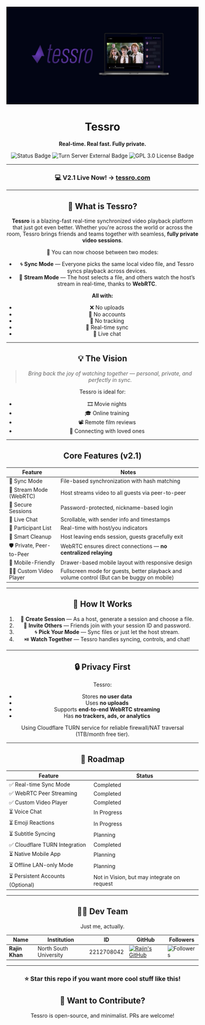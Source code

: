 <p align="center">
  <img src="./documentation/banneroptimized.jpeg" alt="Tessro Banner" />
</p>

<h1 align="center">Tessro</h1>
<p align="center"><strong>Real-time. Real fast. Fully private.</strong></p>

<p align="center">
  <img src="https://img.shields.io/badge/Status-v2.1.0 Running-green" alt="Status Badge">
  <img src="https://img.shields.io/badge/TURN Server-External-purple" alt="Turn Server External Badge">
  <img src="https://img.shields.io/badge/License-GPL 3.0-lightgrey" alt="GPL 3.0 License Badge">
</p>

<div align="center">

---

### **💻 V2.1 Live Now! →** [tessro.com](https://tessro.com/)

---

## 🎥 What is Tessro?

**Tessro** is a blazing-fast real-time synchronized video playback platform that just got even better. Whether you're across the world or across the room, Tessro brings friends and teams together with seamless, **fully private video sessions**.

🚀 You can now choose between two modes:

- 🌀 **Sync Mode** — Everyone picks the same local video file, and Tessro syncs playback across devices.
- 📡 **Stream Mode** — The host selects a file, and others watch the host’s stream in real-time, thanks to **WebRTC**.

**All with:**
- ❌ No uploads  
- 🔐 No accounts  
- 👀 No tracking  
- 🔄 Real-time sync  
- 💬 Live chat  

---

## 💡 The Vision

> *Bring back the joy of watching together — personal, private, and perfectly in sync.*

Tessro is ideal for:
- 🎞️ Movie nights
- 🎓 Online training
- 📽️ Remote film reviews
- 🤝 Connecting with loved ones

---

## Core Features (v2.1)

| Feature                          | Notes                                                             |
|----------------------------------|--------------------------------------------------------------------|
| 🔁 Sync Mode                     | File-based synchronization with hash matching                     |
| 📡 Stream Mode (WebRTC)          | Host streams video to all guests via peer-to-peer                 |
| 🔐 Secure Sessions               | Password-protected, nickname-based login                          |
| 💬 Live Chat                     | Scrollable, with sender info and timestamps                       |
| 👥 Participant List              | Real-time with host/you indicators                                |
| 🧠 Smart Cleanup                 | Host leaving ends session, guests gracefully exit                 |
| 🛡️ Private, Peer-to-Peer         | WebRTC ensures direct connections — **no centralized relaying**   |
| 📱 Mobile-Friendly               | Drawer-based mobile layout with responsive design                 |
| 👨‍💻 Custom Video Player           | Fullscreen mode for guests, better playback and volume control (But can be buggy on mobile) |

---

## 🧐 How It Works

1. 🔧 **Create Session** — As a host, generate a session and choose a file.
2. 🔑 **Invite Others** — Friends join with your session ID and password.
3. 🌀 **Pick Your Mode** — Sync files or just let the host stream.
4. ⏯️ **Watch Together** — Tessro handles syncing, controls, and chat!

---

## 🔒 Privacy First

Tessro:
- Stores **no user data**
- Uses **no uploads**
- Supports **end-to-end WebRTC streaming**
- Has **no trackers, ads, or analytics**

Using Cloudflare TURN service for reliable firewall/NAT traversal (1TB/month free tier).

---

## 🔮 Roadmap

| Feature                          | Status      |
|----------------------------------|-------------|
| ✅ Real-time Sync Mode           | Completed   |
| ✅ WebRTC Peer Streaming         | Completed   |
| ✅ Custom Video Player           | Completed   |
| ⏳ Voice Chat                    | In Progress |
| ⏳ Emoji Reactions               | In Progress |
| ⏳ Subtitle Syncing              | Planning    |
| ✅ Cloudflare TURN Integration   | Completed   |
| ⏳ Native Mobile App             | Planning    |
| ⏳ Offline LAN-only Mode         | Planning    |
| ⏳ Persistent Accounts (Optional) | Not in Vision, but may integrate on request    |

---

## **👨‍💻 Dev Team**

Just me, actually.

| Name                      | Institution             | ID | GitHub | Followers |
|---------------------------|-------------------------|--  |--------|------|
| **Rajin Khan**            | North South University | 2212708042 | [![Rajin's GitHub](https://img.shields.io/badge/-rajin--khan-181717?style=for-the-badge&logo=github&logoColor=white)](https://github.com/rajin-khan) | ![Followers](https://img.shields.io/github/followers/rajin-khan?label=Follow&style=social) |

---

### ⭐ **Star this repo if you want more cool stuff like this!**

## 🚀 Want to Contribute?

Tessro is open-source, and minimalist. PRs are welcome!

</div>
